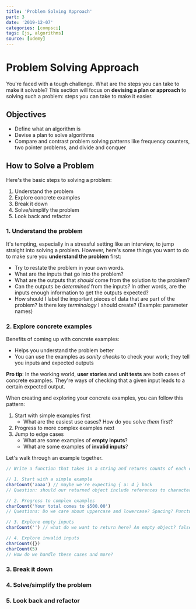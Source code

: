 ```yaml
---
title: 'Problem Solving Approach'
part: 3
date: '2019-12-07'
categories: [compsci]
tags: [js, algorithms]
source: [udemy]
---
```


# Problem Solving Approach

You're faced with a tough challenge. What are the steps you can take to make it solvable? This section will focus on **devising a plan or approach** to solving such a problem: steps you can take to make it easier.

## Objectives

* Define what an algorithm is
* Devise a plan to solve algorithms
* Compare and contrast problem solving patterns like frequency counters, two pointer problems, and divide and conquer

## How to Solve a Problem

Here's the basic steps to solving a problem:

1. Understand the problem
2. Explore concrete examples
3. Break it down
4. Solve/simplify the problem
5. Look back and refactor

### 1. Understand the problem

It's tempting, especially in a stressful setting like an interview, to jump straight into solving a problem. However, here's some things you want to do to make sure you **understand the problem** first:

* Try to restate the problem in your own words.
* What are the inputs that go into the problem?
* What are the outputs that *should* come from the solution to the problem?
* Can the outputs be *determined* from the inputs? In other words, are the inputs enough information to get the outputs expected?
* How should I label the important pieces of data that are part of the problem? Is there key *terminology* I should create? (Example: parameter names)

### 2. Explore concrete examples

Benefits of coming up with concrete examples:
* Helps you understand the problem better
* You can use the examples as *sanity checks* to check your work; they tell you inputs and expected outputs

**Pro tip**: In the working world, **user stories** and **unit tests** are both cases of concrete examples. They're ways of checking that a given input leads to a certain expected output.

When creating and exploring your concrete examples, you can follow this pattern:
1. Start with simple examples first
   * What are the easiest use cases? How do you solve *them* first?
2. Progress to more complex examples next
3. Jump to edge cases
   * What are some examples of **empty inputs**?
   * What are some examples of **invalid inputs**?

Let's walk through an example together.

```js
// Write a function that takes in a string and returns counts of each character in the string

// 1. Start with a simple example
charCount('aaaa') // maybe we're expecting { a: 4 } back
// Question: should our returned object include references to characters that have a 0 count? Like { a: 4, b: 0, ... }

// 2. Progress to complex examples
charCount('Your total comes to $500.00')
// Questions: Do we care about uppercase and lowercase? Spacing? Punctuation? Special characters? Numbers?

// 3. Explore empty inputs
charCount('') // what do we want to return here? An empty object? false? null? undefined?

// 4. Explore invalid inputs
charCount({})
charCount(5)
// How do we handle these cases and more?
```

### 3. Break it down



### 4. Solve/simplify the problem

### 5. Look back and refactor